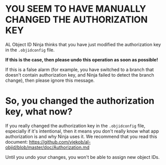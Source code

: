 # YOU SEEM TO HAVE MANUALLY CHANGED THE AUTHORIZATION KEY

AL Object ID Ninja thinks that you have just modified the authorization key in the `.objidconfig`
file.

**If this is the case, then please undo this operation as soon as possible!**

If this is a false alarm (for example, you have switched to a branch that doesn't contain
authorization key, and Ninja failed to detect the branch change), then please ignore this
message.

# So, you changed the authorization key, what now?

If you really changed the authorization key in the `.objidconfig` file, especially if it's
intentional, then it means you don't really know what app authorization is and why Ninja uses it.
We recommend that you read this document:
https://github.com/vjekob/al-objid/blob/master/doc/Authorization.md

Until you undo your changes, you won't be able to assign new object IDs.
